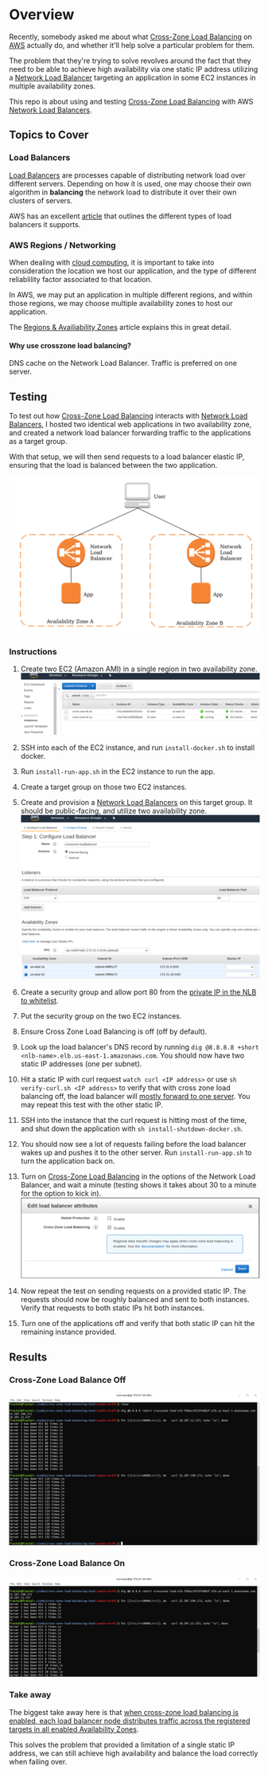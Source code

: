 # Overview

Recently, somebody asked me about what [Cross-Zone Load Balancing](https://aws.amazon.com/about-aws/whats-new/2018/02/network-load-balancer-now-supports-cross-zone-load-balancing/) on [AWS](https://aws.amazon.com) actually do, and whether it'll help solve a particular problem for them.

The problem that they're trying to solve revolves around the fact that they need to be able to achieve high availability via one static IP address utilizing a [Network Load Balancer](https://docs.aws.amazon.com/elasticloadbalancing/latest/network/introduction.html) targeting an application in some EC2 instances in multiple availability zones.

This repo is about using and testing [Cross-Zone Load Balancing](https://aws.amazon.com/about-aws/whats-new/2018/02/network-load-balancer-now-supports-cross-zone-load-balancing/) with AWS [Network Load Balancers](https://docs.aws.amazon.com/elasticloadbalancing/latest/network/introduction.html).

## Topics to Cover

### Load Balancers

[Load Balancers](https://en.wikipedia.org/wiki/Load_balancing_(computing)) are processes capable of distributing network load over different servers. Depending on how it is used, one may choose their own algorithm in **balancing** the network load to distribute it over their own clusters of servers.

AWS has an excellent [article](https://aws.amazon.com/elasticloadbalancing/) that outlines the different types of load balancers it supports.

### AWS Regions / Networking

When dealing with [cloud computing](https://en.wikipedia.org/wiki/Cloud_computing), it is important to take into consideration the location we host our application, and the type of different reliablility factor associated to that location.

In AWS, we may put an application in multiple different regions, and within those regions, we may choose multiple availability zones to host our application.

The [Regions & Availiability Zones](https://docs.aws.amazon.com/AWSEC2/latest/UserGuide/using-regions-availability-zones.html) article explains this in great detail.

#### Why use crosszone load balancing?

DNS cache on the Network Load Balancer. Traffic is preferred on one server.

## Testing

To test out how [Cross-Zone Load Balancing](https://aws.amazon.com/about-aws/whats-new/2018/02/network-load-balancer-now-supports-cross-zone-load-balancing/) interacts with [Network Load Balancers](https://docs.aws.amazon.com/elasticloadbalancing/latest/network/introduction.html), I hosted two identical web applications in two availability zone, and created a network load balancer forwarding traffic to the applications as a target group.

With that setup, we will then send requests to a load balancer elastic IP, ensuring that the load is balanced between the two application.

![Demo-Setup](doc/nlb-demo-test.png)

### Instructions

1. Create two EC2 (Amazon AMI) in a single region in 
two availability zone.  
![ec2-setup](doc/ec2-setup.png)
1. SSH into each of the EC2 instance, and run `install-docker.sh` to install docker. 
1. Run `install-run-app.sh` in the EC2 instance to run the app.
1. Create a target group on those two EC2 instances.
1. Create and provision a [Network Load Balancers](https://docs.aws.amazon.com/elasticloadbalancing/latest/network/introduction.html) on this target group. It should be public-facing, and utilize two availability zone.
![crosszone-lb](doc/crosszone-loadbalancer.png)
1. Create a security group and allow port 80 from the [private IP in the NLB to whitelist](https://docs.aws.amazon.com/elasticloadbalancing/latest/network/target-group-register-targets.html).
1. Put the security group on the two EC2 instances.
1. Ensure Cross Zone Load Balancing is off (off by default).
1. Look up the load balancer's DNS record by running `dig @8.8.8.8 +short <nlb-name>.elb.us-east-1.amazonaws.com`. You should now have two static IP addresses (one per subnet).
1. Hit a static IP with curl request `watch curl <IP address>` or use `sh verify-curl.sh <IP address>` to verify that with cross zone load balancing off, the load balancer will [mostly forward to one server](https://aws.amazon.com/about-aws/whats-new/2018/02/network-load-balancer-now-supports-cross-zone-load-balancing/). You may repeat this test with the other static IP.

1. SSH into the instance that the curl request is hitting most of the time, and shut down the application with `sh install-shutdown-docker.sh`.

1. You should now see a lot of requests failing before the load balancer wakes up and pushes it to the other server. Run `install-run-app.sh` to turn the application back on.

1. Turn on [Cross-Zone Load Balancing](https://docs.aws.amazon.com/elasticloadbalancing/latest/userguide/how-elastic-load-balancing-works.html#cross-zone-load-balancing) in the options of the Network Load Balancer, and wait a minute (testing shows it takes about 30 to a minute for the option to kick in).
![Cross-Zone-LB-on](doc/crosszone-lb-aws-on.png)

1. Now repeat the test on sending requests on a provided static IP. The requests should now be roughly balanced and sent to both instances. Verify that requests to both static IPs hit both instances. 

1. Turn one of the applications off and verify that both static IP can hit the remaining instance provided.

## Results

### Cross-Zone Load Balance Off ###

![crosszone-lb-off](doc/crosszone-lb-off.png)

### Cross-Zone Load Balance On ###

![crosszone-lb-on](doc/crosszone-lb-on.png)

### Take away
The biggest take away here is that [when cross-zone load balancing is enabled, each load balancer node distributes traffic across the registered targets in all enabled Availability Zones](https://docs.aws.amazon.com/elasticloadbalancing/latest/userguide/how-elastic-load-balancing-works.html#cross-zone-load-balancing).

This solves the problem that provided a limitation of a single static IP address, we can still achieve high availability and balance the load correctly when failing over.
